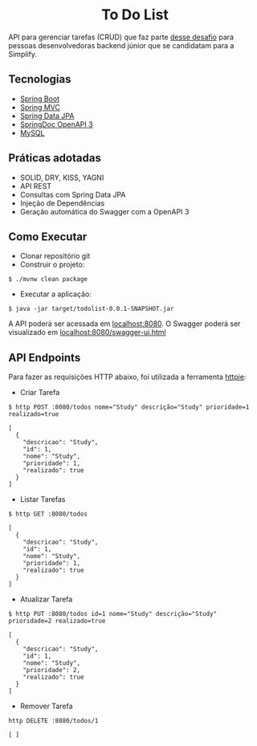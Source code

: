 <h1 align="center">
  To Do List
</h1>

API para gerenciar tarefas (CRUD) que faz parte [desse desafio](https://github.com/simplify-liferay/desafio-junior-backend-simplify) para pessoas desenvolvedoras backend júnior que se candidatam para a Simplify.

## Tecnologias
 
- [Spring Boot](https://spring.io/projects/spring-boot)
- [Spring MVC](https://docs.spring.io/spring-framework/reference/web/webmvc.html)
- [Spring Data JPA](https://spring.io/projects/spring-data-jpa)
- [SpringDoc OpenAPI 3](https://springdoc.org/v2/#spring-webflux-support)
- [MySQL](https://dev.mysql.com/downloads/)

## Práticas adotadas

- SOLID, DRY, KISS, YAGNI
- API REST
- Consultas com Spring Data JPA
- Injeção de Dependências
- Geração automática do Swagger com a OpenAPI 3

## Como Executar

- Clonar repositório git
- Construir o projeto:
```
$ ./mvnw clean package
```
- Executar a aplicação:
```
$ java -jar target/todolist-0.0.1-SNAPSHOT.jar
```

A API poderá ser acessada em [localhost:8080](http://localhost:8080).
O Swagger poderá ser visualizado em [localhost:8080/swagger-ui.html](http://localhost:8080/swagger-ui.html)

## API Endpoints

Para fazer as requisições HTTP abaixo, foi utilizada a ferramenta [httpie](https://httpie.io):

- Criar Tarefa 
```
$ http POST :8080/todos nome="Study" descrição="Study" prioridade=1 realizado=true

[
  {
    "descricao": "Study",
    "id": 1,
    "nome": "Study",
    "prioridade": 1,
    "realizado": true
  }
]
```

- Listar Tarefas
```
$ http GET :8080/todos

[
  {
    "descricao": "Study",
    "id": 1,
    "nome": "Study",
    "prioridade": 1,
    "realizado": true
  }
]
```

- Atualizar Tarefa
```
$ http PUT :8080/todos id=1 nome="Study" descrição="Study" prioridade=2 realizado=true

[
  {
    "descricao": "Study",
    "id": 1,
    "nome": "Study",
    "prioridade": 2,
    "realizado": true
  }
]
```

- Remover Tarefa
```
http DELETE :8080/todos/1

[ ]
```